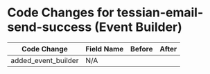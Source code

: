 # Code Changes for tessian-email-send-success (Event Builder)

| Code Change | Field Name | Before | After |
|-------------|------------|--------|-------|
| added_event_builder | N/A |  |  |